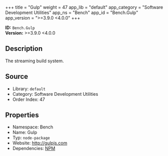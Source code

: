 ﻿+++
title = "Gulp"
weight = 47
app_lib = "default"
app_category = "Software Development Utilities"
app_ns = "Bench"
app_id = "Bench.Gulp"
app_version = ">=3.9.0 <4.0.0"
+++

**ID:** `Bench.Gulp`  
**Version:** >=3.9.0 <4.0.0  
<!--more-->

## Description
The streaming build system.

## Source

* Library: `default`
* Category: Software Development Utilities
* Order Index: 47

## Properties

* Namespace: Bench
* Name: Gulp
* Typ: `node-package`
* Website: <http://gulpjs.com>
* Dependencies: [NPM](/app/Bench.Npm)

